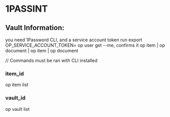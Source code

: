 # 1PASSINT

## Vault Information:
you need 1Password CLI, and a service account token
run export OP_SERVICE_ACCOUNT_TOKEN=<token>
op user get --me, confirms it
op item | op document | op item | op document 

// Commands must be ran with CLI installed

### item_id
op item list

### vault_id
op vault list
